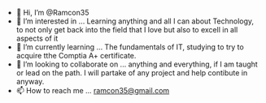 - 👋 Hi, I’m @Ramcon35
- 👀 I’m interested in ... Learning anything and all I can about Technology, to not only get back into the field that I love but also to excell in all aspects of it
- 🌱 I’m currently learning ... The fundamentals of IT, studying to try to acquire tthe Comptia A+ certificate.
- 💞️ I’m looking to collaborate on ... anything and everything, if I am taught or lead on the path. I will partake of any project and help contibute in anyway.
- 📫 How to reach me ... ramcon35@gmail.com

<!---
Ramcon35/Ramcon35 is a ✨ special ✨ repository because its `README.md` (this file) appears on your GitHub profile.
You can click the Preview link to take a look at your changes.
--->
